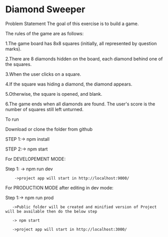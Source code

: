 
# Diamond Sweeper
Problem Statement
The goal of this exercise is to build a game.

The rules of the game are as follows:

1.The game board has 8x8 squares (initially, all represented by question marks).

2.There are 8 diamonds hidden on the board, each diamond behind one of the squares.

3.When the user clicks on a square.

4.If the square was hiding a diamond, the diamond appears.

5.Otherwise, the square is opened, and blank.

6.The game ends when all diamonds are found. The user's score is the number of squares still left unturned.

To run

Download or clone the folder from github

STEP 1:-> npm install

STEP 2:-> npm start

For DEVELOPEMENT MODE:

Step 1: -> npm run dev

        ->project app will start in http://localhost:9000/

For PRODUCTION MODE after editing in dev mode:

Step 1:-> npm run prod

       ->Public folder will be created and minified version of Project will be available then do the below step
       
       -> npm start
       
       ->project app will start in http://localhost:3000/
         




